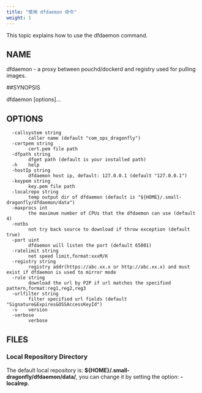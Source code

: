 ```yaml
---
title: "使用 dfdaemon 命令"
weight: 1
---
```


This topic explains how to use the dfdaemon command.
<!--more-->

## NAME

dfdaemon - a proxy between pouchd/dockerd and registry used for pulling images.

##SYNOPSIS

dfdaemon [options]...

## OPTIONS

```text
  -callsystem string
    	caller name (default "com_ops_dragonfly")
  -certpem string
    	cert.pem file path
  -dfpath string
    	dfget path (default is your installed path)
  -h	help
  -hostIp string
    	dfdaemon host ip, default: 127.0.0.1 (default "127.0.0.1")
  -keypem string
    	key.pem file path
  -localrepo string
    	temp output dir of dfdaemon (default is "${HOME}/.small-dragonfly/dfdaemon/data")
  -maxprocs int
    	the maximum number of CPUs that the dfdaemon can use (default 4)
  -notbs
    	not try back source to download if throw exception (default true)
  -port uint
    	dfdaemon will listen the port (default 65001)
  -ratelimit string
    	net speed limit,format:xxxM/K
  -registry string
    	registry addr(https://abc.xx.x or http://abc.xx.x) and must exist if dfdaemon is used to mirror mode
  -rule string
    	download the url by P2P if url matches the specified pattern,format:reg1,reg2,reg3
  -urlfilter string
    	filter specified url fields (default "Signature&Expires&OSSAccessKeyId")
  -v	version
  -verbose
    	verbose
```

## FILES

### Local Repository Directory

The default local repository is: **${HOME}/.small-dragonfly/dfdaemon/data/**, you can change it by setting the option: **-localrep**.